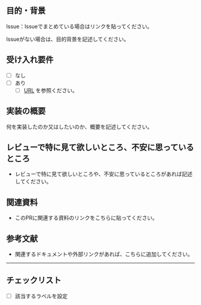 ## 目的・背景
Issue：Issueでまとめている場合はリンクを貼ってください。

Issueがない場合は、目的背景を記述してください。

## 受け入れ要件
- [ ] なし
- [ ] あり
  - [ ] [URL](URL) を参照ください。

## 実装の概要
何を実装したのか又はしたいのか、概要を記述してください。

## レビューで特に見て欲しいところ、不安に思っているところ
- レビューで特に見て欲しいところや、不安に思っているところがあれば記述してください。

## 関連資料
- このPRに関連する資料のリンクをこちらに貼ってください。

## 参考文献
- 関連するドキュメントや外部リンクがあれば、こちらに追加してください。

---

## チェックリスト
- [ ] 該当するラベルを設定

